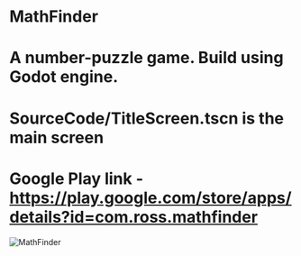 # MathFinder
# A number-puzzle game. Build using Godot engine.
# SourceCode/TitleScreen.tscn is the main screen
# Google Play link - https://play.google.com/store/apps/details?id=com.ross.mathfinder
![MathFinder](https://github.com/rosspetukhov/MathFinder/blob/master/roll.png "MathFinder")
